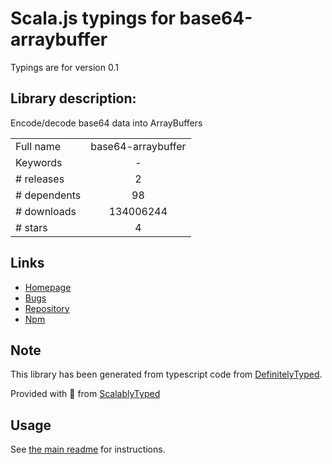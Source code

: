 
# Scala.js typings for base64-arraybuffer

Typings are for version 0.1

## Library description:
Encode/decode base64 data into ArrayBuffers

|                    |                 |
| ------------------ | :-------------: |
| Full name          | base64-arraybuffer |
| Keywords           | - |
| # releases         | 2 |
| # dependents       | 98 |
| # downloads        | 134006244 |
| # stars            | 4 |

## Links
- [Homepage](https://github.com/niklasvh/base64-arraybuffer)
- [Bugs](https://github.com/niklasvh/base64-arraybuffer/issues)
- [Repository](https://github.com/niklasvh/base64-arraybuffer)
- [Npm](https://www.npmjs.com/package/base64-arraybuffer)
    


## Note
This library has been generated from typescript code from [DefinitelyTyped](https://definitelytyped.org).

Provided with :purple_heart: from [ScalablyTyped](https://github.com/oyvindberg/ScalablyTyped)

## Usage
See [the main readme](../../readme.md) for instructions.


